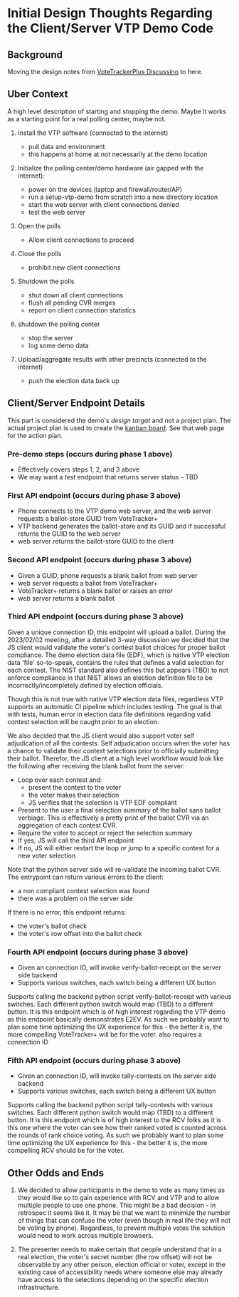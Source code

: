 # Initial Design Thoughts Regarding the Client/Server VTP Demo Code

## Background

Moving the design notes from [VoteTrackerPlus Discussino](https://github.com/TrustTheVote-Project/VoteTrackerPlus/discussions/51#discussioncomment-4772776) to here.

## Uber Context

A high level description of starting and stopping the demo.  Maybe it works as a starting point for a real polling center, maybe not.

1. Install the VTP software (connected to the internet)
    - pull data and environment
    - this happens at home at not necessarily at the demo location

2. Initialize the polling center/demo hardware (air gapped with the internet):
    - power on the devices (laptop and firewall/router/AP)
    - run a setup-vtp-demo from scratch into a new directory location
    - start the web server with client connections denied
    - test the web server

3. Open the polls
    - Allow client connections to proceed

4. Close the polls
    - prohibit new client connections

5. Shutdown the polls 
    - shut down all client connections
    - flush all pending CVR merges
    - report on client connection statistics

6. shutdown the polling center
    - stop the server
    - log some demo data

7. Upload/aggregate results with other precincts (connected to the internet)
    - push the election data back up

## Client/Server Endpoint Details

This part is considered the demo's _design targat_ and not a project plan.  The actual project plan is used to create the [kanban board](https://github.com/orgs/TrustTheVote-Project/projects/5).  See that web page for the action plan.

### Pre-demo steps (occurs during phase 1 above)

- Effectively covers steps 1, 2, and 3 above
- We may want a _test_ endpoint that returns server status - TBD

### First API endpoint (occurs during phase 3 above)

- Phone connects to the VTP demo web server, and the web server requests a ballot-store GUID from VoteTracker+
- VTP backend generates the ballot-store and its GUID and if successful returns the GUID to the web server
- web server returns the ballot-store GUID to the client

### Second API endpoint (occurs during phase 3 above)

- Given a GUID, phone requests a blank ballot from web server
- web server requests a ballot from VoteTracker+
- VoteTracker+ returns a blank ballot or raises an error
- web server returns a blank ballot

### Third API endpoint (occurs during phase 3 above)

Given a unique connection ID, this endpoint will upload a ballot.  During the 2023/02/02 meeting, after a detailed 3-way discussion we decided that the JS client would validate the voter's contest ballot choices for proper ballot compliance.  The demo election data file (EDF), which is native VTP election data 'file' so-to-speak, contains the rules that defines a valid selection for each contest.  The NIST standard also defines this but appears (TBD) to not enforce compliance in that NIST allows an election definition file to be incorrectly/incompletely defined by election officials.

Though this is not true with native VTP election data files, regardless VTP supports an automatic CI pipeline which includes testing.  The goal is that with tests, human error in election data file definitions regarding valid contest selection will be caught prior to an election.

We also decided that the JS client would also support voter self adjudication of all the contests.  Self adjudication occurs when the voter has a chance to validate their contest selections prior to officially submitting their ballot.  Therefor, the JS client at a high level workflow would look like the following after receiving the blank ballot from the server:

- Loop over each contest and:
    - present the contest to the voter
    - the voter makes their selection
    - JS verifies that the selection is VTP EDF compliant
- Present to the user a final selection summary of the ballot sans ballot verbiage.  This is effectively a pretty print of the ballot CVR via an aggregation of each contest CVR.
- Require the voter to accept or reject the selection summary
- If yes, JS will call the third API endpoint
- If no, JS will either restart the loop or jump to a specific contest for a new voter selection

Note that the python server side will re-validate the incoming ballot CVR.  The entrypoint can return various errors to the client:

- a non compliant contest selection was found
- there was a problem on the server side

If there is no error, this endpoint returns:

- the voter's ballot check
- the voter's row offset into the ballot check

### Fourth API endpoint (occurs during phase 3 above)

- Given an connection ID, will invoke verify-ballot-receipt on the server side backend
- Supports various switches, each switch being a different UX button

Supports calling the backend python script verify-ballot-receipt with various switches. Each different python switch would map (TBD) to a different button.  It is this endpoint which is of high interest regarding the VTP demo as this endpoint basically demonstrates E2EV.  As such we probably want to plan some time optimizing the UX experience for this - the better it is, the more compelling VoteTracker+ will be for the voter.
also requires a connection ID

### Fifth API endpoint (occurs during phase 3 above)

- Given an connection ID, will invoke tally-contests on the server side backend
- Supports various switches, each switch being a different UX button

Supports calling the backend python script tally-contests with various switches.  Each different python switch would map (TBD) to a different button.  It is this endpoint which is of high interest to the RCV folks as it is this one where the voter can see how their ranked voted is counted across the rounds of rank choice voting.  As such we probably want to plan some time optimizing the UX experience for this - the better it is, the more compelling RCV should be for the voter.

## Other Odds and Ends

1. We decided to allow participants in the demo to vote as many times as they would like so to gain experience with RCV and VTP and to allow multiple people to use one phone.  This might be a bad decision - in retrospec it seems like it.  It may be that we want to minimize the number of things that can confuse the voter (even though in real life they will not be voting by phone).  Regardless, to prevent multiple votes the solution would need to work across multiple browsers.

2. The presenter needs to make certain that people understand that in a real election, the voter's secret number (the row offset) will not be observable by any other person, election official or voter, except in the existing case of accessibility needs where someone else may already have access to the selections depending on the specific election infrastructure.

